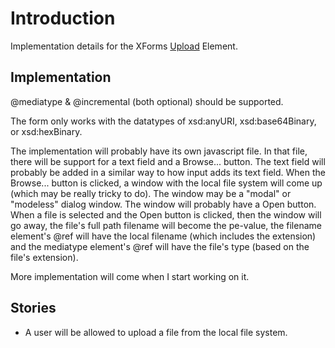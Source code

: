 # Introduction #

Implementation details for the XForms [Upload](http://www.w3.org/TR/xforms11/#ui-upload) Element.

## Implementation ##

@mediatype & @incremental (both optional) should be supported.

The form only works with the datatypes of xsd:anyURI, xsd:base64Binary, or xsd:hexBinary.

The implementation will probably have its own javascript file.  In that file, there will be support for a text field and a Browse... button.  The text field will probably be added in a similar way to how input adds its text field.  When the Browse... button is clicked, a window with the local file system will come up (which may be really tricky to do).  The window may be a "modal" or "modeless" dialog window. The window will probably have a Open button.  When a file is selected and the Open button is clicked, then the window will go away, the file's full path filename will become the pe-value, the filename element's @ref will have the local filename (which includes the extension) and the mediatype element's @ref will have the file's type (based on the file's extension).

More implementation will come when I start working on it.

## Stories ##

  * A user will be allowed to upload a file from the local file system.